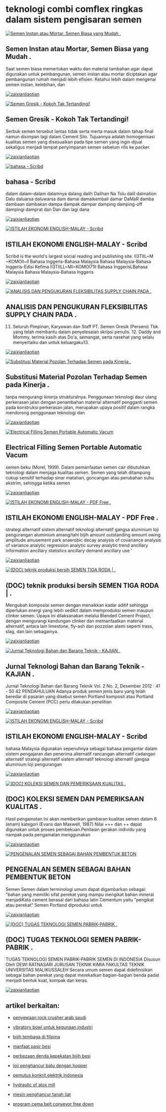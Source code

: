 # teknologi combi comflex ringkas dalam sistem pengisaran semen
<a href="https://mnn.zoosnet.net/LR/Chatpre.aspx?id=MNN94995150&p=https://topgrinding.com/" target="_blank">![Semen Instan atau Mortar, Semen Biasa yang Mudah .](https://github.com/technlg/images/blob/main/33.jpg)</a>
## Semen Instan atau Mortar, Semen Biasa yang Mudah .
Saat semen biasa memerlukan waktu dan material tambahan agar dapat digunakan untuk pembangunan, semen instan atau mortar diciptakan agar pembangunan rumah menjadi lebih efisien. Ketahui lebih dalam mengenai semen instan, kelebihan, dan 
<a href="https://mnn.zoosnet.net/LR/Chatpre.aspx?id=MNN94995150&p=https://topgrinding.com/" target="_blank"><img src="https://github.com/technlg/images/raw/main/chat11.jpg" alt="zaixianliaotian"/></a><a href="//whatsapp.shibangsoft.com/WhatsApp.php" ><img src="https://github.com/technlg/images/raw/main/chat11.png" alt=""></a>
<a href="https://mnn.zoosnet.net/LR/Chatpre.aspx?id=MNN94995150&p=https://topgrinding.com/" target="_blank">![Semen Gresik - Kokoh Tak Tertandingi!](https://github.com/technlg/images/blob/main/11.jpg)</a>
## Semen Gresik - Kokoh Tak Tertandingi!
Serbuk semen tersebut lantas tidak serta merta masuk dalam tahap final namun disimpan lagi dalam Cement Silo. Tujuannya adalah homogenisasi kualitas semen yang disesuaikan pada tipe semen yang ingin dijual sekaligus menjadi tempat penyimpanan semen sebelum rilis ke packer.
<a href="https://mnn.zoosnet.net/LR/Chatpre.aspx?id=MNN94995150&p=https://topgrinding.com/" target="_blank"><img src="https://github.com/technlg/images/raw/main/chat11.jpg" alt="zaixianliaotian"/></a><a href="//whatsapp.shibangsoft.com/WhatsApp.php" ><img src="https://github.com/technlg/images/raw/main/chat11.png" alt=""></a>
<a href="https://mnn.zoosnet.net/LR/Chatpre.aspx?id=MNN94995150&p=https://topgrinding.com/" target="_blank">![bahasa - Scribd](https://github.com/technlg/images/blob/main/26.jpg)</a>
## bahasa - Scribd
dalam dalam-dalam dalamnya dalang dalih Dalihan Na Tolu dalil dalmation Dalu daluarsa daluwarsa dam damai damaikembali damar DaMaR damba dambaan dambakan dampa dampak dampar damping damping-off dampingi damprat dan Dan dan lagi dana
<a href="https://mnn.zoosnet.net/LR/Chatpre.aspx?id=MNN94995150&p=https://topgrinding.com/" target="_blank"><img src="https://github.com/technlg/images/raw/main/chat11.jpg" alt="zaixianliaotian"/></a><a href="//whatsapp.shibangsoft.com/WhatsApp.php" ><img src="https://github.com/technlg/images/raw/main/chat11.png" alt=""></a>
<a href="https://mnn.zoosnet.net/LR/Chatpre.aspx?id=MNN94995150&p=https://topgrinding.com/" target="_blank">![ISTILAH EKONOMI ENGLISH-MALAY - Scribd](https://github.com/technlg/images/blob/main/64.jpg)</a>
## ISTILAH EKONOMI ENGLISH-MALAY - Scribd
Scribd is the world's largest social reading and publishing site. II3TIIL~M ~KOMOll~ll Bahasa lnggeris-Bahasa Malaysia Bahasa Malaysia-Bahasa lnggeris-Edisi Kefima II3TIILL~MI~KOMOl71ll Bahasa InggerisLBahasa Malaysia Bahasa Malaysia-Bahasa lnggeris
<a href="https://mnn.zoosnet.net/LR/Chatpre.aspx?id=MNN94995150&p=https://topgrinding.com/" target="_blank"><img src="https://github.com/technlg/images/raw/main/chat11.jpg" alt="zaixianliaotian"/></a><a href="//whatsapp.shibangsoft.com/WhatsApp.php" ><img src="https://github.com/technlg/images/raw/main/chat11.png" alt=""></a>
<a href="https://mnn.zoosnet.net/LR/Chatpre.aspx?id=MNN94995150&p=https://topgrinding.com/" target="_blank">![ANALISIS DAN PENGUKURAN FLEKSIBILITAS SUPPLY CHAIN PADA .](https://github.com/technlg/images/blob/main/47.jpg)</a>
## ANALISIS DAN PENGUKURAN FLEKSIBILITAS SUPPLY CHAIN PADA .
11. Seluruh Pimpinan, Karyawan dan Staff PT. Semen Gresik (Persero) Tbk. yang telah membantu dalam penyelesaian skripsi penulis. 12. Daddy and Mommy, terima kasih atas Do'a, semangat, serta nasehat yang selalu menyertaiku dan untuk keluargaku13.
<a href="https://mnn.zoosnet.net/LR/Chatpre.aspx?id=MNN94995150&p=https://topgrinding.com/" target="_blank"><img src="https://github.com/technlg/images/raw/main/chat11.jpg" alt="zaixianliaotian"/></a><a href="//whatsapp.shibangsoft.com/WhatsApp.php" ><img src="https://github.com/technlg/images/raw/main/chat11.png" alt=""></a>
<a href="https://mnn.zoosnet.net/LR/Chatpre.aspx?id=MNN94995150&p=https://topgrinding.com/" target="_blank">![Substitusi Material Pozolan Terhadap Semen pada Kinerja .](https://github.com/technlg/images/blob/main/15.jpg)</a>
## Substitusi Material Pozolan Terhadap Semen pada Kinerja .
tanpa mengurangi kinerja strukturalnya. Penggunaan teknologi daur ulang perkerasan jalan dengan penambahan material alternatif pengganti semen pada konstruksi perkerasan jalan, merupakan upaya positif dalam rangka mendorong penggunaan teknologi dan
<a href="https://mnn.zoosnet.net/LR/Chatpre.aspx?id=MNN94995150&p=https://topgrinding.com/" target="_blank"><img src="https://github.com/technlg/images/raw/main/chat11.jpg" alt="zaixianliaotian"/></a><a href="//whatsapp.shibangsoft.com/WhatsApp.php" ><img src="https://github.com/technlg/images/raw/main/chat11.png" alt=""></a>
<a href="https://mnn.zoosnet.net/LR/Chatpre.aspx?id=MNN94995150&p=https://topgrinding.com/" target="_blank">![Electrical Filling Semen Portable Automatic Vacum](https://github.com/technlg/images/blob/main/31.jpg)</a>
## Electrical Filling Semen Portable Automatic Vacum
semen beku (Morel, 1999). Dalam pemanfaatan semen cair dibutuhkan teknologi dalam menjaga kualitas semen. Semen yang telah ditampung cukup sensitif terhadap sinar matahari, goncangan atau perubahan suhu ekstrim, sehingga ketika semen
<a href="https://mnn.zoosnet.net/LR/Chatpre.aspx?id=MNN94995150&p=https://topgrinding.com/" target="_blank"><img src="https://github.com/technlg/images/raw/main/chat11.jpg" alt="zaixianliaotian"/></a><a href="//whatsapp.shibangsoft.com/WhatsApp.php" ><img src="https://github.com/technlg/images/raw/main/chat11.png" alt=""></a>
<a href="https://mnn.zoosnet.net/LR/Chatpre.aspx?id=MNN94995150&p=https://topgrinding.com/" target="_blank">![ISTILAH EKONOMI ENGLISH-MALAY - PDF Free .](https://github.com/technlg/images/blob/main/57.jpg)</a>
## ISTILAH EKONOMI ENGLISH-MALAY - PDF Free .
strategi alternatif sistem alternatif teknologi alternatif gangsa aluminium loji pengurangan aluminium amang/tahi bijih amount outstanding amount owing amplitude amusement park anaerobic decay analysis of covariance analysis of variance analytic regression analytic survey analytic trend ancillary information ancillary statistics ancillary demand ancillary use '
<a href="https://mnn.zoosnet.net/LR/Chatpre.aspx?id=MNN94995150&p=https://topgrinding.com/" target="_blank"><img src="https://github.com/technlg/images/raw/main/chat11.jpg" alt="zaixianliaotian"/></a><a href="//whatsapp.shibangsoft.com/WhatsApp.php" ><img src="https://github.com/technlg/images/raw/main/chat11.png" alt=""></a>
<a href="https://mnn.zoosnet.net/LR/Chatpre.aspx?id=MNN94995150&p=https://topgrinding.com/" target="_blank">![(DOC) teknik produksi bersih SEMEN TIGA RODA | .](https://github.com/technlg/images/blob/main/4.jpg)</a>
## (DOC) teknik produksi bersih SEMEN TIGA RODA | .
Mengubah komposisi semen dengan menaikkan kadar aditif sehingga diperlukan energi yang lebih sedikit dalam memproduksi semen maupun clinker semen. Upaya ini dilaksanakan melalui Blended Cement Project, dengan mengurangi kandungan clinker dan memanfaatkan material alternatif, antara lain limestone, fly-ash dan pozzolan alami seperti trass, slag, dan lain sebagainya.
<a href="https://mnn.zoosnet.net/LR/Chatpre.aspx?id=MNN94995150&p=https://topgrinding.com/" target="_blank"><img src="https://github.com/technlg/images/raw/main/chat11.jpg" alt="zaixianliaotian"/></a><a href="//whatsapp.shibangsoft.com/WhatsApp.php" ><img src="https://github.com/technlg/images/raw/main/chat11.png" alt=""></a>
<a href="https://mnn.zoosnet.net/LR/Chatpre.aspx?id=MNN94995150&p=https://topgrinding.com/" target="_blank">![Jurnal Teknologi Bahan dan Barang Teknik - KAJIAN .](https://github.com/technlg/images/blob/main/56.jpg)</a>
## Jurnal Teknologi Bahan dan Barang Teknik - KAJIAN .
Jurnal Teknologi Bahan dan Barang Teknik Vol. 2 No. 2, Desember 2012 : 41 - 50 42 PENDAHULUAN Adanya produk semen jenis baru yang telah beredar di pasaran yang disebut semen Portland komposit atau Portland Composite Cement (PCC) perlu dilakukan penelitian
<a href="https://mnn.zoosnet.net/LR/Chatpre.aspx?id=MNN94995150&p=https://topgrinding.com/" target="_blank"><img src="https://github.com/technlg/images/raw/main/chat11.jpg" alt="zaixianliaotian"/></a><a href="//whatsapp.shibangsoft.com/WhatsApp.php" ><img src="https://github.com/technlg/images/raw/main/chat11.png" alt=""></a>
<a href="https://mnn.zoosnet.net/LR/Chatpre.aspx?id=MNN94995150&p=https://topgrinding.com/" target="_blank">![ISTILAH EKONOMI ENGLISH-MALAY - Scribd](https://github.com/technlg/images/blob/main/41.jpg)</a>
## ISTILAH EKONOMI ENGLISH-MALAY - Scribd
bahasa Malaysia digunakan sepenuhnya sebagai bahasa pengantar dalam sistem pengajaran dan  penerima alternatif rancangan alternatif cadangan alternatif strategi alternatif sistem alternatif teknologi alternatif gangsa aluminium loji pengurangan 
<a href="https://mnn.zoosnet.net/LR/Chatpre.aspx?id=MNN94995150&p=https://topgrinding.com/" target="_blank"><img src="https://github.com/technlg/images/raw/main/chat11.jpg" alt="zaixianliaotian"/></a><a href="//whatsapp.shibangsoft.com/WhatsApp.php" ><img src="https://github.com/technlg/images/raw/main/chat11.png" alt=""></a>
<a href="https://mnn.zoosnet.net/LR/Chatpre.aspx?id=MNN94995150&p=https://topgrinding.com/" target="_blank">![(DOC) KOLEKSI SEMEN DAN PEMERIKSAAN KUALITAS .](https://github.com/technlg/images/blob/main/62.jpg)</a>
## (DOC) KOLEKSI SEMEN DAN PEMERIKSAAN KUALITAS .
Hasil pengamatan ini akan memberikan gambaran kualitas semen dalam 6 (enam) kategori (Evans dan Maxwell, 1987) Nilai +++ dan ++ dapat digunakan untuk proses pembekuan.Penilaian gerakan individu yang nampak pada pengamatan menggunakan
<a href="https://mnn.zoosnet.net/LR/Chatpre.aspx?id=MNN94995150&p=https://topgrinding.com/" target="_blank"><img src="https://github.com/technlg/images/raw/main/chat11.jpg" alt="zaixianliaotian"/></a><a href="//whatsapp.shibangsoft.com/WhatsApp.php" ><img src="https://github.com/technlg/images/raw/main/chat11.png" alt=""></a>
<a href="https://mnn.zoosnet.net/LR/Chatpre.aspx?id=MNN94995150&p=https://topgrinding.com/" target="_blank">![PENGENALAN SEMEN SEBAGAI BAHAN PEMBENTUK BETON](https://github.com/technlg/images/blob/main/35.jpg)</a>
## PENGENALAN SEMEN SEBAGAI BAHAN PEMBENTUK BETON
Semen Semen dalam terminologi umum dapat digambarkan sebagai: "bahan yang memiliki sifat perekat yang mampu mengikat bahan mineral menjadiKata cement berasal dari bahasa latin Cementum yaitu "pengikat atau perekat" Semen Portland diproduksi untuk
<a href="https://mnn.zoosnet.net/LR/Chatpre.aspx?id=MNN94995150&p=https://topgrinding.com/" target="_blank"><img src="https://github.com/technlg/images/raw/main/chat11.jpg" alt="zaixianliaotian"/></a><a href="//whatsapp.shibangsoft.com/WhatsApp.php" ><img src="https://github.com/technlg/images/raw/main/chat11.png" alt=""></a>
<a href="https://mnn.zoosnet.net/LR/Chatpre.aspx?id=MNN94995150&p=https://topgrinding.com/" target="_blank">![(DOC) TUGAS TEKNOLOGI SEMEN PABRIK-PABRIK .](https://github.com/technlg/images/blob/main/24.jpg)</a>
## (DOC) TUGAS TEKNOLOGI SEMEN PABRIK-PABRIK .
TUGAS TEKNOLOGI SEMEN PABRIK-PABRIK SEMEN DI INDONESIA Disusun Oleh DEWI RATNASARI JURUSAN TEKNIK KIMIA FAKULTAS TEKNIK UNIVERSITAS MALIKUSSALEH Secara umum semen dapat didefinisikan sebagai bahan perekat yang dapat merekatkan bagian-bagian benda padat menjadi bentuk kuat, kompak dan keras.
<a href="https://mnn.zoosnet.net/LR/Chatpre.aspx?id=MNN94995150&p=https://topgrinding.com/" target="_blank"><img src="https://github.com/technlg/images/raw/main/chat11.jpg" alt="zaixianliaotian"/></a><a href="//whatsapp.shibangsoft.com/WhatsApp.php" ><img src="https://github.com/technlg/images/raw/main/chat11.png" alt=""></a>
## artikel berkaitan:
* [penyewaan rock crusher arab saudi](penyewaan%20rock%20crusher%20arab%20saudi.md)
* [vibratory bowl untuk kegunaan industri](vibratory%20bowl%20untuk%20kegunaan%20industri.md)
* [bijih tembaga di filipina](bijih%20tembaga%20di%20filipina.md)
* [manfaat pasir besi](manfaat%20pasir%20besi.md)
* [perbezaan denda kepekatan bijih besi](perbezaan%20denda%20kepekatan%20bijih%20besi.md)
* [loji penghancur batu dengan hopper](loji%20penghancur%20batu%20dengan%20hopper.md)
* [pemutus konkrit elektrik indonesia](pemutus%20konkrit%20elektrik%20indonesia.md)
* [hydraulic of atox mill](hydraulic%20of%20atox%20mill.md)
* [mesin penghancur tanah liat](mesin%20penghancur%20tanah%20liat.md)
* [program cema belt conveyor free down](program%20cema%20belt%20conveyor%20free%20down.md)

